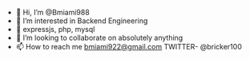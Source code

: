 - 👋 Hi, I’m @Bmiami988
- 👀 I’m interested in Backend Engineering 
- 🌱 expressjs, php, mysql
- 💞️ I’m looking to collaborate on absolutely anything
- 📫 How to reach me bmiami922@gmail.com TWITTER- @bricker100 

<!---
Bmiami988/Bmiami988 is a ✨ special ✨ repository because its `README.md` (this file) appears on your GitHub profile.
You can click the Preview link to take a look at your changes.
--->
